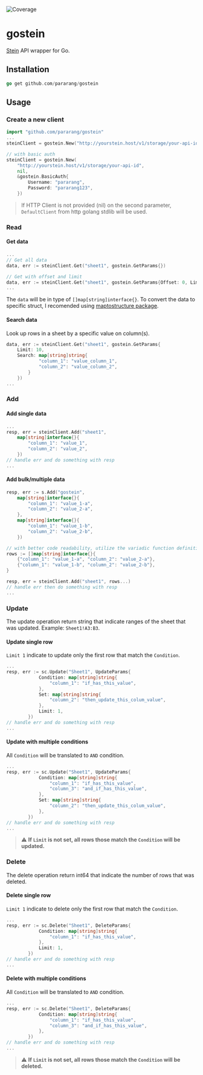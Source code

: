 ![Coverage](https://img.shields.io/badge/Coverage-82.0%25-brightgreen)
# gostein

[Stein](https://steinhq.com/) API wrapper for Go.

## Installation

```go
go get github.com/pararang/gostein
```

## Usage
### Create a new client
```go
import "github.com/pararang/gostein"
...
steinClient = gostein.New("http://yourstein.host/v1/storage/your-api-id", nil, nil)

// with basic auth
steinClient = gostein.New(
    "http://yourstein.host/v1/storage/your-api-id", 
    nil, 
    &gostein.BasicAuth{
		Username: "pararang",
		Password: "pararang123",
	})
```
> If HTTP Client is not provided (nil) on the second parameter, `DefaultClient` from http golang stdlib will be used.

### Read
#### Get data
```go
...
// Get all data
data, err := steinClient.Get("sheet1", gostein.GetParams{})

// Get with offset and limit
data, err := steinClient.Get("sheet1", gostein.GetParams{Offset: 0, Limit: 10})
...
```
The `data` will be in type of `[]map[string]interface{}`. To convert the data to specific struct, I recomended using [maptostructure package](https://github.com/mitchellh/mapstructure).

#### Search data
Look up rows in a sheet by a specific value on column(s).
```go
data, err := steinClient.Get("sheet1", gostein.GetParams{
    Limit: 10,
    Search: map[string]string{
            "column_1": "value_column_1",
            "column_2": "value_column_2",
        }
    })
...
```

### Add
#### Add single data
```go
...
resp, err = steinClient.Add("sheet1",
    map[string]interface{}{
        "column_1": "value_1",
        "column_2": "value_2",
    })
// handle err and do something with resp
...
```

#### Add bulk/multiple data
```go
resp, err := s.Add("gostein", 
    map[string]interface{}{
        "column_1": "value_1-a",
        "column_2": "value_2-a",
    }, 
    map[string]interface{}{
        "column_1": "value_1-b",
        "column_2": "value_2-b",
    })

// with better code readability, utilize the variadic function definition
rows := []map[string]interface{}{
    {"column_1": "value_1-a", "column_2": "value_2-a"},
    {"column_1": "value_1-b", "column_2": "value_2-b"},
}

resp, err = steinClient.Add("sheet1", rows...)
// handle err then do something with resp
...
```
### Update
The update operation return string that indicate ranges of the sheet that was updated. Example: `Sheet1!A3:B3`.
#### Update single row
`Limit 1` indicate to update only the first row that match the `Condition`.
```go
...
resp, err := sc.Update("Sheet1", UpdateParams{
			Condition: map[string]string{
				"column_1": "if_has_this_value",
			},
			Set: map[string]string{
				"column_2": "then_update_this_colum_value",
			},
			Limit: 1,
		})
// handle err and do something with resp
...
```
#### Update with multiple conditions
All `Condition` will be translated to `AND` condition.
```go
...
resp, err := sc.Update("Sheet1", UpdateParams{
			Condition: map[string]string{
				"column_1": "if_has_this_value",
				"column_3": "and_if_has_this_value",
			},
			Set: map[string]string{
				"column_2": "then_update_this_colum_value",
			},
		})
// handle err and do something with resp
...
```
> :warning: **If `Limit` is not set, all rows those match the `Condition` will be updated.**
### Delete
The delete operation return int64 that indicate the number of rows that was deleted.
#### Delete single row
`Limit 1` indicate to delete only the first row that match the `Condition`.
```go
...
resp, err := sc.Delete("Sheet1", DeleteParams{
			Condition: map[string]string{
				"column_1": "if_has_this_value",
			},
			Limit: 1,
		})
// handle err and do something with resp
...
```
#### Delete with multiple conditions
All `Condition` will be translated to `AND` condition.
```go
...
resp, err := sc.Delete("Sheet1", DeleteParams{
			Condition: map[string]string{
				"column_1": "if_has_this_value",
				"column_3": "and_if_has_this_value",
			},
		})
// handle err and do something with resp
...
```
> :warning: **If `Limit` is not set, all rows those match the `Condition` will be deleted.**


